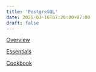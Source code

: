 ```yaml
---
title: 'PostgreSQL'
date: 2025-03-16T07:20:00+07:00
draft: false
---
```


[Overview](./overview/)

[Essentials](./essentials/)

[Cookbook](./cookbook/)

